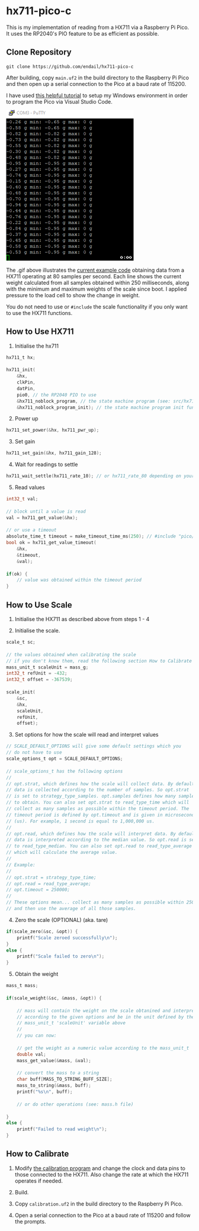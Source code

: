 # hx711-pico-c

This is my implementation of reading from a HX711 via a Raspberry Pi Pico. It uses the RP2040's PIO feature to be as efficient as possible.

## Clone Repository
```console
git clone https://github.com/endail/hx711-pico-c
```

After building, copy `main.uf2` in the build directory to the Raspberry Pi Pico and then open up a serial connection to the Pico at a baud rate of 115200.

I have used [this helpful tutorial](https://paulbupejr.com/raspberry-pi-pico-windows-development/) to setup my Windows environment in order to program the Pico via Visual Studio Code.

![resources/hx711_serialout.gif](resources/hx711_serialout.gif)

The .gif above illustrates the [current example code](main.c) obtaining data from a HX711 operating at 80 samples per second. Each line shows the current weight calculated from all samples obtained within 250 milliseconds, along with the minimum and maximum weights of the scale since boot. I applied pressure to the load cell to show the change in weight.

You do not need to use or `#include` the scale functionality if you only want to use the HX711 functions.

## How to Use HX711

1. Initialise the hx711

```c
hx711_t hx;

hx711_init(
    &hx,
    clkPin,
    datPin,
    pio0, // the RP2040 PIO to use
    &hx711_noblock_program, // the state machine program (see: src/hx711_noblock.pio)
    &hx711_noblock_program_init); // the state machine program init function
```

2. Power up

```c
hx711_set_power(&hx, hx711_pwr_up);
```

3. Set gain

```c
hx711_set_gain(&hx, hx711_gain_128);
```

4. Wait for readings to settle

```c
hx711_wait_settle(hx711_rate_10); // or hx711_rate_80 depending on your chip's config
```

5. Read values

```c
int32_t val;

// block until a value is read
val = hx711_get_value(&hx);

// or use a timeout
absolute_time_t timeout = make_timeout_time_ms(250); // #include "pico/time.h"
bool ok = hx711_get_value_timeout(
    &hx,
    &timeout,
    &val);

if(ok) {
    // value was obtained within the timeout period
}
```

## How to Use Scale

1. Initialise the HX711 as described above from steps 1 - 4

2. Initialise the scale.

```c
scale_t sc;

// the values obtained when calibrating the scale
// if you don't know them, read the following section How to Calibrate
mass_unit_t scaleUnit = mass_g;
int32_t refUnit = -432;
int32_t offset = -367539;

scale_init(
    &sc,
    &hx,
    scaleUnit,
    refUnit,
    offset);
```

3. Set options for how the scale will read and interpret values

```c
// SCALE_DEFAULT_OPTIONS will give some default settings which you
// do not have to use
scale_options_t opt = SCALE_DEFAULT_OPTIONS;

// scale_options_t has the following options
//
// opt.strat, which defines how the scale will collect data. By default,
// data is collected according to the number of samples. So opt.strat
// is set to strategy_type_samples. opt.samples defines how many samples
// to obtain. You can also set opt.strat to read_type_time which will
// collect as many samples as possible within the timeout period. The
// timeout period is defined by opt.timeout and is given in microseconds
// (us). For example, 1 second is equal to 1,000,000 us.
//
// opt.read, which defines how the scale will interpret data. By default,
// data is interpreted according to the median value. So opt.read is set
// to read_type_median. You can also set opt.read to read_type_average
// which will calculate the average value.
//
// Example:
//
// opt.strat = strategy_type_time;
// opt.read = read_type_average;
// opt.timeout = 250000;
//
// These options mean... collect as many samples as possible within 250ms
// and then use the average of all those samples.
```

4. Zero the scale (OPTIONAL) (aka. tare)

```c
if(scale_zero(&sc, &opt)) {
    printf("Scale zeroed successfully\n");
}
else {
    printf("Scale failed to zero\n");
}
```

5. Obtain the weight

```c
mass_t mass;

if(scale_weight(&sc, &mass, &opt)) {

    // mass will contain the weight on the scale obtanined and interpreted
    // according to the given options and be in the unit defined by the
    // mass_unit_t 'scaleUnit' variable above
    //
    // you can now:

    // get the weight as a numeric value according to the mass_unit_t
    double val;
    mass_get_value(&mass, &val);

    // convert the mass to a string
    char buff[MASS_TO_STRING_BUFF_SIZE];
    mass_to_string(&mass, buff);
    printf("%s\n", buff);

    // or do other operations (see: mass.h file)

}
else {
    printf("Failed to read weight\n");
}
```

## How to Calibrate

1. Modify [the calibration program](calibration.c#L68-L75) and change the clock and data pins to those connected to the HX711. Also change the rate at which the HX711 operates if needed.

2. Build.

3. Copy `calibration.uf2` in the build directory to the Raspberry Pi Pico.

4. Open a serial connection to the Pico at a baud rate of 115200 and follow the prompts.
